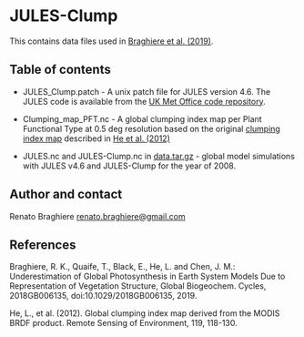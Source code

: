 # JULES-Clump 

This contains data files used in [Braghiere et al. (2019)](https://agupubs.onlinelibrary.wiley.com/doi/abs/10.1029/2018GB006135).

##  Table of contents

* JULES_Clump.patch - A unix patch file for JULES version 4.6. The JULES code is available from the [UK Met Office code repository](https://code.metoffice.gov.uk).

* Clumping_map_PFT.nc - A global clumping index map per Plant Functional Type at 0.5 deg resolution based on the original [clumping index map](https://daac.ornl.gov/VEGETATION/guides/Global_Clumping_Index.html) described in [He et al. (2012)](https://doi.org/10.1016/j.rse.2011.12.008)

* JULES.nc and JULES-Clump.nc in [data.tar.gz](https://doi.org/10.6084/m9.figshare.9727865.v1) - global model simulations with JULES v4.6 and JULES-Clump for the year of 2008.

##  Author and contact

Renato Braghiere renato.braghiere@gmail.com

## References 

Braghiere, R. K., Quaife, T., Black, E., He, L. and Chen, J. M.: Underestimation of Global Photosynthesis in Earth System Models Due to Representation of Vegetation Structure, Global Biogeochem. Cycles, 2018GB006135, doi:10.1029/2018GB006135, 2019.

He, L., et al. (2012). Global clumping index map derived from the MODIS BRDF product. Remote Sensing of Environment, 119, 118-130.
